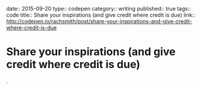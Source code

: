 date:: 2015-09-20
type:: codepen
category:: writing
published:: true
tags:: code
title:: Share your inspirations (and give credit where credit is due)
link:: http://codepen.io/rachsmith/post/share-your-inspirations-and-give-credit-where-credit-is-due

# Share your inspirations (and give credit where credit is due)

.